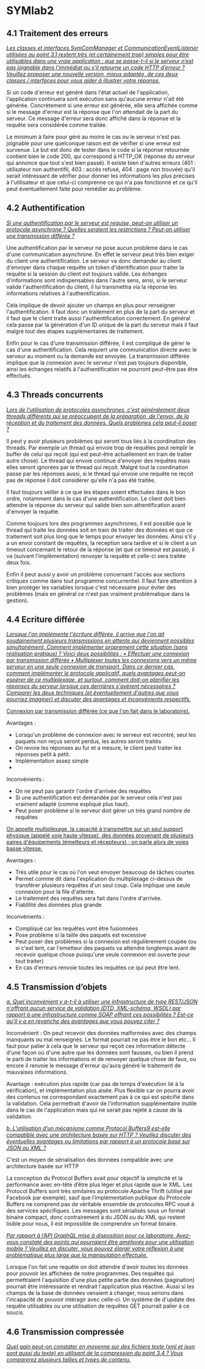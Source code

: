 # SYMlab2

## 4.1 Traitement des erreurs
*<u>Les classes et interfaces SymComManager et CommunicationEventListener utilisées au point 3.1
restent très (et certainement trop) simples pour être utilisables dans une vraie application : que se
passe-t-il si le serveur n’est pas joignable dans l’immédiat ou s’il retourne un code HTTP d’erreur ?
Veuillez proposer une nouvelle version, mieux adaptée, de ces deux classes / interfaces pour vous aider
à illustrer votre réponse.</u>*

Si un code d'erreur est généré dans l'état actuel de l'application, l'application continuera sont exécution sans qu'aucune erreur n'ait été générée. Concrètement si une erreur est générée, elle sera affichée comme si le message d'erreur est la réponse que l'on attendait de la part du serveur. Ce message d'erreur sera donc affiché dans la réponse et la requête sera considérée comme traitée.

Le minimum à faire pour géré au moins le cas ou le serveur n'est pas joignable pour une quelconque raison est de vérifier si une erreur est survenue. Le but est donc de tester dans le code si la réponse retournée contient bien le code 200, qui correspond à HTTP_OK (réponse du serveur qui annonce que tout s'est bien passé).
Il existe bien d'autres erreurs (401 : utilisateur non authentifil, 403 : accès refusé, 404 : page non trouvée) qu'il serait intéressant de vérifier pour donner les informations les plus précises à l'utilisateur et que celui-ci comprenne ce qui n'a pas fonctionné et ce qu'il peut éventuellement faite pour remédier au problème.

## 4.2 Authentification
*<u>Si une authentification par le serveur est requise, peut-on utiliser un protocole asynchrone ? Quelles
seraient les restrictions ? Peut-on utiliser une transmission différée ?</u>*

Une authentification par le serveur ne pose aucun problème dans le cas d'une communication asynchrone. En effet le serveur peut très bien exiger du client une authentification. Le serveur va donc demander au client d'envoyer dans chaque requête un token d'identification pour traiter la requête si la session du client est toujours valide. Les échanges d'informations sont indispensables dans l'autre sens, ainsi, si le serveur valide l'authentification du client, il lui transmettra via la réponse les informations relatives à l'authentification.

Cela implique de devoir ajouter un champs en plus pour renseigner l'authentification. Il faut donc un traitement en plus de la part du serveur et il faut que le client traite aussi l'authentification correctement. En général cela passe par la génération d'un ID unique de la part du serveur mais il faut malgré tout des étapes supplémentaires de traitement.

Enfin pour le cas d'une transmission différée, il est compliqué de gérer le cas d'une authentification. Cela requiert une communication directe avec le serveur au moment ou la demande est envoyée. La transmission différée implique que la connexion avec le serveur n'est pas toujours disponible, ainsi les échanges relatifs à l'authentification ne pourront peut-être pas être effectués.

## 4.3 Threads concurrents
*<u>Lors de l'utilisation de protocoles asynchrones, c'est généralement deux threads différents qui se
préoccupent de la préparation, de l'envoi, de la réception et du traitement des données. Quels
problèmes cela peut-il poser ?</u>*

Il peut y avoir plusieurs problèmes qui seront tous liés à la coordination des threads.
Par exemple un thread qui envoie trop de requêtes peut remplir le buffer de celui qui reçoit (qui est peut-être actuellement en train de traiter autre chose). Le thread qui envoie continue d'envoyer des requêtes mais elles seront ignorées par le thread qui reçoit. Malgré tout la coordination passe par les réponses aussi, si le thread qui envoie une requête ne reçoit pas de réponse il doit considérer qu'elle n'a pas été traitée.

Il faut toujours veiller à ce que les étapes soient effectuées dans le bon ordre, notamment dans le cas d'une authentification. Le client doit bien attendre la réponse du serveur qui valide bien son athentification avant d'envoyer la requête.

Comme toujours lors des programmes asynchrones, il est possible que le thread qui traite les données soit en train de traiter des données et que ce traitement soit plus long que le temps pour envoyer les données. Ainsi s'il y a un envoi constant de requêtes, la reception sera tardive et si le client a un timeout concernant le retour de la réponse (et que ce timeout est passé), il va (suivant l'implémentation) renvoyer la requête et celle-ci sera traitée deux fois.

Enfin il peut aussi y avoir un problème concernant l'accès aux sections critiques comme dans tout programme concurrentiel. Il faut faire attention à bien protéger les variables lorsque c'est nécessaire pour éviter des problèmes (mais en général ce n'est pas vraiment problématique dans la gestion).


## 4.4 Ecriture différée
*<u>Lorsque l'on implémente l'écriture différée, il arrive que l'on ait soudainement plusieurs transmissions
en attente qui deviennent possibles simultanément. Comment implémenter proprement cette
situation (sans réalisation pratique) ? Voici deux possibilités :
• Effectuer une connexion par transmission différée
• Multiplexer toutes les connexions vers un même serveur en une seule connexion de transport.
Dans ce dernier cas, comment implémenter le protocole applicatif, quels avantages peut-on
espérer de ce multiplexage, et surtout, comment doit-on planifier les réponses du serveur
lorsque ces dernières s'avèrent nécessaires ?
Comparer les deux techniques (et éventuellement d'autres que vous pourriez imaginer) et discuter des
avantages et inconvénients respectifs.</u>*

<u>Connexion par transmission différée (ce que l'on fait dans le laboratoire).</u>

Avantages : 
- Lorsqu'un problème de connexion avec le serveur est recontré, seul les paquets non reçus seront perdus, les autres seront traités
- On revoie les réponses au fur et a mesure, le client peut traiter les réponses petit à petit.
- Implémentation assez simple
- 

Inconvénients : 
- On ne peut pas garantir l'ordre d'arrivée des requêtes
- Si une authentification est demandée par le serveur cela n'est pas vraiment adapté (comme expliqué plus haut).
- Peut poser problème si le serveur doit gérer un très grand nombre de requêtes

<u>On appelle multiplexage, la capacité à transmettre sur un seul support physique (appelé voie haute vitesse), des données provenant de plusieurs paires d'équipements (émetteurs et récepteurs) ; on parle alors de voies basse vitesse. </u>

Avantages : 
- Très utile pour le cas où l'on veut envoyer beaucoup de tâches courtes 
- Permet comme dit dans l'explication du multiplexage ci-dessus de transférer plusieurs requêtes d'un seul coup. Cela implique une seule connexion pour la file d'attente. 
- Le traitement des requêtes sera fait dans l'ordre d'arrivée.
- Fiablilité des données plus grande

Inconvénients : 
- Compliqué car les requêtes vont être fusionnées 
- Pose problème si la taille des paquets est excessive
- Peut poser des problèmes si la connexion est régulièrement coupée (ou si c'est lent, car l'emetteur des paquets va attendre longtemps avant de recevoir quelque chose puisqu'une seule connexion est ouverte pour tout traiter) 
- En cas d'erreurs renvoie toutes les requêtes ce qui peut être lent.

## 4.5 Transmission d’objets
*<u>a. Quel inconvénient y a-t-il à utiliser une infrastructure de type REST/JSON n'offrant aucun
service de validation (DTD, XML-schéma, WSDL) par rapport à une infrastructure comme SOAP
offrant ces possibilités ? Est-ce qu’il y a en revanche des avantages que vous pouvez citer ?</u>*

Inconvénient : On peut recevoir des données malformées avec des champs manquants ou mal renseignés. Le format pourrait ne pas être le bon etc... Il faut pour palier à cela que le serveur qui reçoit ces information détecte d'une façon où d'une autre que les données sont fausses, ou bien il prend le parti de traiter les informations et de renvoyer quelque chose de faux, ou encore il renvoie le message d'erreur qu'aura généré le traitement de mauvaises informations.

Avantage : exécution plus rapide (car pas de temps d'exécution lié à la vérification), et implémentation plus aisée. Plus flexible car on pourra avoir des contenus ne correspondant exactement pas à ce qui est spécifié dans la validation. Cela permettrait d'avoir de l'information supplémentaire inutile dans le cas de l'application mais qui ne serait pas rejeté à cause de la validation.

*<u>b. L’utilisation d’un mécanisme comme Protocol Buffers9 est-elle compatible avec une
architecture basée sur HTTP ? Veuillez discuter des éventuelles avantages ou limitations par
rapport à un protocole basé sur JSON ou XML ?</u>*

C'est un moyen de sérialisation des données compatible avec une architecture basée sur HTTP

La conception du Protocol Buffers avait pour objectif la simplicité et la performance avec en-tête d’être plus léger et plus rapide que le XML. 
Les Protocol Buffers sont très similaires au protocole Apache Thrift (utilisé par Facebook par exemple), sauf que l’implémentation publique du Protocole Buffers ne comprend pas de véritable ensemble de protocoles RPC voué à des services spécifiques. 
Les messages sont sérialisés sous un format binaire compact, donc contrairement à du JSON ou du XML qui restent lisible pour nous, il est impossible de comprendre un format binaire.

*<u>Par rapport à l’API GraphQL mise à disposition pour ce laboratoire. Avez-vous constaté des
points qui pourraient être améliorés pour une utilisation mobile ? Veuillez en discuter, vous
pouvez élargir votre réflexion à une problématique plus large que la manipulation effectuée.</u>*

Lorsque l'on fait une requête on doit attendre d'avoir toutes les données pour pouvoir les affichées de notre programmes. Des requêtes qui permettraient l'aquisition d'une plus petite partie des données (pagination) pourrait être intéressante et rendrait l'application plus réactive.
Aussi si les champs de la base de données venaient à changer, nous serions dans l'incapacité de pouvoir intéragir avec celle-ci. Un système de d'update des requête utilisables ou une utilisation de requêtes GET pourrait palier à ce soucis.


## 4.6 Transmission compressée
*<u>Quel gain peut-on constater en moyenne sur des fichiers texte (xml et json sont aussi du texte) en
utilisant de la compression du point 3.4 ? Vous comparerez plusieurs tailles et types de contenu.</u>*





